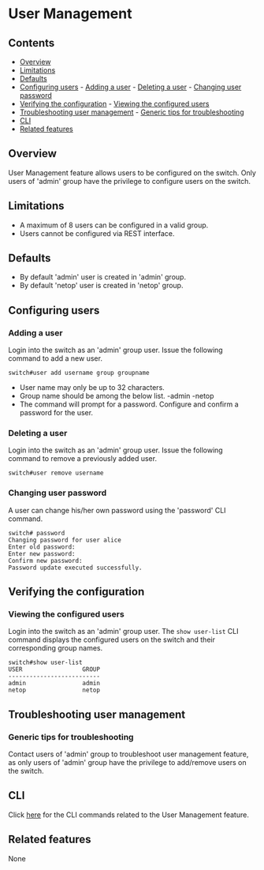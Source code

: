 # User Management

## Contents

- [Overview](#overview)
- [Limitations](#limitations)
- [Defaults](#defaults)
- [Configuring users](#configuring-users)
       - [Adding a user](#adding-a-user)
       - [Deleting a user](#deleting-a-user)
       - [Changing user password](#Changing-user-password)
- [Verifying the configuration](#verifying-the-configuration)
       - [Viewing the configured users](#viewing-the-configured-users)
- [Troubleshooting user management](#troubleshooting-user-management)
       - [Generic tips for troubleshooting](#generic-tips-for-troubleshooting)
- [CLI](#cli)
- [Related features](#related-features)

## Overview
User Management feature allows users to be configured on the switch.
Only users of 'admin' group have the privilege to configure users on
the switch.

## Limitations
- A maximum of 8 users can be configured in a valid group.
- Users cannot be configured via REST interface.

## Defaults
- By default 'admin' user is created in 'admin' group.
- By default 'netop' user is created in 'netop' group.

## Configuring users
### Adding a user
Login into the switch as an 'admin' group user.
Issue the following command to add a new user.

```
switch#user add username group groupname
```
- User name may only be up to 32 characters.
- Group name should be among the below list.
    -admin
    -netop
- The command will prompt for a password.
  Configure and confirm a password for the user.

### Deleting a user
Login into the switch as an 'admin' group user.
Issue the following command to remove a previously added user.

```
switch#user remove username
```
### Changing user password
A user can change his/her own password using the 'password' CLI command.

```
switch# password
Changing password for user alice
Enter old password:
Enter new password:
Confirm new password:
Password update executed successfully.
```
## Verifying the configuration
### Viewing the configured users
Login into the switch as an 'admin' group user.
The `show user-list` CLI command displays the configured users on the switch
and their corresponding group names.

```
switch#show user-list
USER                 GROUP
--------------------------
admin                admin
netop                netop
```
## Troubleshooting user management
### Generic tips for troubleshooting
Contact users of 'admin' group to troubleshoot user management feature, as only
users of 'admin' group have the privilege to add/remove users on the switch.

## CLI
Click [here](/documents/user/user_mgmt_cli) for the CLI commands related to the
User Management feature.

## Related features
None

